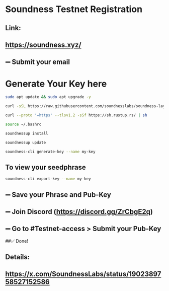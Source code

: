# Soundness Testnet Registration
## Link:
## https://soundness.xyz/
## ➖ Submit your email

# Generate Your Key here
```bash
sudo apt update && sudo apt upgrade -y
```

```bash
curl -sSL https://raw.githubusercontent.com/soundnesslabs/soundness-layer/main/soundnessup/install | bash
```
```bash
curl --proto '=https' --tlsv1.2 -sSf https://sh.rustup.rs/ | sh
```
```bash
source ~/.bashrc
```
```bash
soundnessup install
```
```bash
soundnessup update
```
```bash
soundness-cli generate-key --name my-key
```
## To view your seedphrase
```bash
soundness-cli export-key --name my-key
```
## ➖ Save your Phrase and Pub-Key
## ➖ Join Discord (https://discord.gg/ZrCbgE2q) 
## ➖ Go to #Testnet-access > Submit your Pub-Key
##✅ Done!

## Details: 
## https://x.com/SoundnessLabs/status/1902389758527152586



